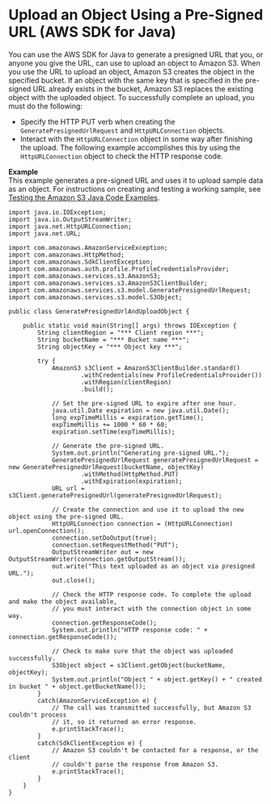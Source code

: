 # Upload an Object Using a Pre\-Signed URL \(AWS SDK for Java\)<a name="PresignedUrlUploadObjectJavaSDK"></a>

You can use the AWS SDK for Java to generate a presigned URL that you, or anyone you give the URL, can use to upload an object to Amazon S3\. When you use the URL to upload an object, Amazon S3 creates the object in the specified bucket\. If an object with the same key that is specified in the pre\-signed URL already exists in the bucket, Amazon S3 replaces the existing object with the uploaded object\. To successfully complete an upload, you must do the following:
+ Specify the HTTP PUT verb when creating the `GeneratePresignedUrlRequest` and `HttpURLConnection` objects\.
+ Interact with the `HttpURLConnection` object in some way after finishing the upload\. The following example accomplishes this by using the `HttpURLConnection` object to check the HTTP response code\.

**Example**  
This example generates a pre\-signed URL and uses it to upload sample data as an object\. For instructions on creating and testing a working sample, see [Testing the Amazon S3 Java Code Examples](UsingTheMPJavaAPI.md#TestingJavaSamples)\.  

```
import java.io.IOException;
import java.io.OutputStreamWriter;
import java.net.HttpURLConnection;
import java.net.URL;

import com.amazonaws.AmazonServiceException;
import com.amazonaws.HttpMethod;
import com.amazonaws.SdkClientException;
import com.amazonaws.auth.profile.ProfileCredentialsProvider;
import com.amazonaws.services.s3.AmazonS3;
import com.amazonaws.services.s3.AmazonS3ClientBuilder;
import com.amazonaws.services.s3.model.GeneratePresignedUrlRequest;
import com.amazonaws.services.s3.model.S3Object;

public class GeneratePresignedUrlAndUploadObject {

    public static void main(String[] args) throws IOException {
        String clientRegion = "*** Client region ***";
        String bucketName = "*** Bucket name ***";
        String objectKey = "*** Object key ***";

        try {
            AmazonS3 s3Client = AmazonS3ClientBuilder.standard()
                    .withCredentials(new ProfileCredentialsProvider())
                    .withRegion(clientRegion)
                    .build();
    
            // Set the pre-signed URL to expire after one hour.
            java.util.Date expiration = new java.util.Date();
            long expTimeMillis = expiration.getTime();
            expTimeMillis += 1000 * 60 * 60;
            expiration.setTime(expTimeMillis);

            // Generate the pre-signed URL.
            System.out.println("Generating pre-signed URL.");
            GeneratePresignedUrlRequest generatePresignedUrlRequest = new GeneratePresignedUrlRequest(bucketName, objectKey)
                    .withMethod(HttpMethod.PUT)
                    .withExpiration(expiration);
            URL url = s3Client.generatePresignedUrl(generatePresignedUrlRequest);
            
            // Create the connection and use it to upload the new object using the pre-signed URL.
            HttpURLConnection connection = (HttpURLConnection) url.openConnection();
            connection.setDoOutput(true);
            connection.setRequestMethod("PUT");
            OutputStreamWriter out = new OutputStreamWriter(connection.getOutputStream());
            out.write("This text uploaded as an object via presigned URL.");
            out.close();
    
            // Check the HTTP response code. To complete the upload and make the object available, 
            // you must interact with the connection object in some way.
            connection.getResponseCode();
            System.out.println("HTTP response code: " + connection.getResponseCode());
    
            // Check to make sure that the object was uploaded successfully.
            S3Object object = s3Client.getObject(bucketName, objectKey);
            System.out.println("Object " + object.getKey() + " created in bucket " + object.getBucketName());
        }
        catch(AmazonServiceException e) {
            // The call was transmitted successfully, but Amazon S3 couldn't process 
            // it, so it returned an error response.
            e.printStackTrace();
        }
        catch(SdkClientException e) {
            // Amazon S3 couldn't be contacted for a response, or the client  
            // couldn't parse the response from Amazon S3.
            e.printStackTrace();
        }
    }
}
```